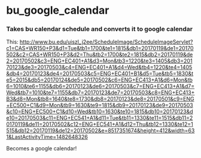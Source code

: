 # bu_google_calendar
### Takes bu calendar schedule and converts it to google calendar

This:
    http://www.bu.edu/uiszl_j2ee/ScheduleImage/ScheduleImageServlet?c1=CAS+WR150+P3&d1=Tue&tb1=1700&te1=1815&db1=20170119&de1=20170502&c2=CAS+WR150+P3&d2=Thu&tb2=1700&te2=1815&db2=20170119&de2=20170502&c3=ENG+EC401+A1&d3=Mon&tb3=1220&te3=1405&db3=20170123&de3=20170503&c4=ENG+EC401+A1&d4=Wed&tb4=1220&te4=1405&db4=20170123&de4=20170503&c5=ENG+EC401+B1&d5=Tue&tb5=1830&te5=2015&db5=20170124&de5=20170502&c6=ENG+EC413+A1&d6=Mon&tb6=1010&te6=1155&db6=20170123&de6=20170503&c7=ENG+EC413+A1&d7=Wed&tb7=1010&te7=1155&db7=20170123&de7=20170503&c8=ENG+EC413+B3&d8=Mon&tb8=1640&te8=1730&db8=20170123&de8=20170501&c9=ENG+EC500+C1&d9=Mon&tb9=1630&te9=1815&db9=20170123&de9=20170503&c10=ENG+EC500+C1&d10=Wed&tb10=1630&te10=1815&db10=20170123&de10=20170503&c11=ENG+EC541+A1&d11=Tue&tb11=1330&te11=1515&db11=20170119&de11=20170502&c12=ENG+EC541+A1&d12=Thu&tb12=1330&te12=1515&db12=20170119&de12=20170502&e=8517351674&height=412&width=631&LastActivityTime=1482648326

Becomes a google calendar!
